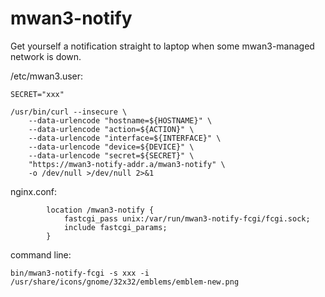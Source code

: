 # mwan3-notify

Get yourself a notification straight to laptop when some mwan3-managed network is down.

/etc/mwan3.user:
```
SECRET="xxx"

/usr/bin/curl --insecure \
	--data-urlencode "hostname=${HOSTNAME}" \
	--data-urlencode "action=${ACTION}" \
	--data-urlencode "interface=${INTERFACE}" \
	--data-urlencode "device=${DEVICE}" \
	--data-urlencode "secret=${SECRET}" \
	"https://mwan3-notify-addr.a/mwan3-notify" \
	-o /dev/null >/dev/null 2>&1
```
nginx.conf:
```
        location /mwan3-notify {
            fastcgi_pass unix:/var/run/mwan3-notify-fcgi/fcgi.sock;
            include fastcgi_params;
        }
```
command line:
```
bin/mwan3-notify-fcgi -s xxx -i /usr/share/icons/gnome/32x32/emblems/emblem-new.png
```
